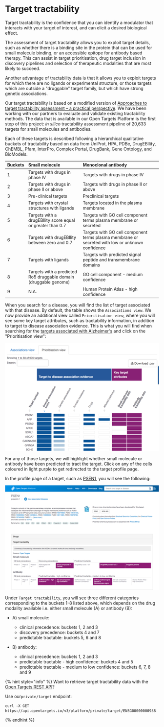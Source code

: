 # Target tractability

Target tractability is the confidence that you can identify a modulator that interacts with your target of interest, and can elicit a desired biological effect. 

The assessment of target tractability allows you to exploit target details, such as whether there is a binding site in the protein that can be used for small molecule binding, or an accessible epitope for antibody based therapy. This can assist in target prioritisation, drug target inclusion in discovery pipelines and selection of therapeutic modalities that are most likely to succeed.

Another advantage of tractability data is that it allows you to exploit targets for which there are no ligands or experimental structure, or those targets which are outside a "druggable" target family, but which have strong genetic associations.

Our target tractability is based on a modified version of [Approaches to target tractability assessment – a practical perspective](https://pubs.rsc.org/en/content/articlelanding/2018/md/c7md00633k#!divAbstract). We have been working with our partners to evaluate and validate existing tractability methods. The data that is available in our Open Targets Platform is the first step of this project: _in silico_ tractability assessment pipeline of 20,633 targets for small molecules and antibodies.

Each of these targets is described following a hierarchical qualitative buckets of tractability based on data from UniProt, HPA, PDBe, DrugEBIlity, ChEMBL, Pfam, InterPro, Complex Portal, DrugBank, Gene Ontology, and BioModels. 

| Buckets | Small molecule                                             | Monoclonal antibody |
| :--- | :--- | :--- |
| 1 | Targets with drugs in phase IV | Targets with drugs in phase IV |
| 2 | Targets with drugs in phase II or above | Targets with drugs in phase II or above |
| 3 | Pre-clinical targets | Preclinical targets |
| 4 | Targets with crystal structures with ligands  | Targets located in the plasma membrane  |
| 5 | Targets with a drugEBIlity score equal or greater than 0.7 | Targets with GO cell component terms plasma membrane or secreted |
| 6 | Targets with drugEBIlity between zero and 0.7 | Targets with GO cell component terms plasma membrane or secreted with low or unknown confidence |
| 7 | Targets with ligands | Targets with predicted signal peptide and transmembrane domains |
| 8 | Targets with a predicted Ro5 druggable domain \(druggable genome\) | GO cell component - medium confidence |
| 9 | N.A. | Human Protein Atlas - high confidence |

When you search for a disease, you will find the list of target associated with that disease. By default, the table shows the `Associations view`. We now provide an additional view called `Prioritisation view`, where you will see some key target attributes, such as tractability information, in addition to target to disease association evidence. This is what you will find when searching for the [targets associated with Alzheimer's](https://www.targetvalidation.org/disease/EFO_0000249/associations) and click on the "Prioritisation view":

![](../.gitbook/assets/screen-shot-2018-11-23-at-17.09.13.png)

For any of those targets, we will highlight whether small molecule or antibody have been predicted to tract the target. Click on any of the cells coloured in light purple to get redirected to the target profile page. 

In the profile page of a target, such as [PSEN1](https://www.targetvalidation.org/target/ENSG00000080815?view=sec:tractability), you will see the following:

![](../.gitbook/assets/screencapture-targetvalidation-org-target-ensg00000080815-2018-11-23-17_14_27.png)

Under `Target tractability`, you will see three different categories corresponding to the buckets 1-8 listed above, which depends on the drug modality available i.e. either small molecule \(A\) or antibody \(B\):

* A\) small molecule: 

  * clinical precedence: buckets 1, 2 and 3
  * discovery precedence: buckets 4 and 7
  * predictable tractable: buckets 5, 6 and 8

* B\) antibody:
  * clinical precedence: buckets 1, 2 and 3
  * predictable tractable - high confidence: buckets 4 and 5
  * predictable tractable - medium to low confidence: buckets 6, 7, 8 and 9



{% hint style="info" %}
Want to retrieve target tractability data with the [Open Targets REST API](https://api.opentargets.io/v3/platform/docs/swagger-ui)? 

Use our`private/target` endpoint:

```
curl -X GET https://api.opentargets.io/v3/platform/private/target/ENSG00000000938
```
{% endhint %}



